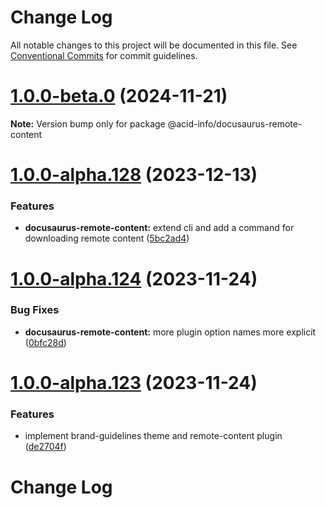 # Change Log

All notable changes to this project will be documented in this file.
See [Conventional Commits](https://conventionalcommits.org) for commit guidelines.

# [1.0.0-beta.0](https://github.com/acid-info/logos-docusaurus-plugins/compare/v1.0.0-alpha.185...v1.0.0-beta.0) (2024-11-21)

**Note:** Version bump only for package @acid-info/docusaurus-remote-content

# [1.0.0-alpha.128](https://github.com/acid-info/logos-docusaurus-plugins/compare/v1.0.0-alpha.127...v1.0.0-alpha.128) (2023-12-13)

### Features

- **docusaurus-remote-content:** extend cli and add a command for downloading remote content ([5bc2ad4](https://github.com/acid-info/logos-docusaurus-plugins/commit/5bc2ad4c8354bddf48f17851982e14b8c9c22bd5))

# [1.0.0-alpha.124](https://github.com/acid-info/logos-docusaurus-plugins/compare/v1.0.0-alpha.123...v1.0.0-alpha.124) (2023-11-24)

### Bug Fixes

- **docusaurus-remote-content:** more plugin option names more explicit ([0bfc28d](https://github.com/acid-info/logos-docusaurus-plugins/commit/0bfc28d43b420e11aa056783905f274bf4a19765))

# [1.0.0-alpha.123](https://github.com/acid-info/logos-docusaurus-plugins/compare/v1.0.0-alpha.122...v1.0.0-alpha.123) (2023-11-24)

### Features

- implement brand-guidelines theme and remote-content plugin ([de2704f](https://github.com/acid-info/logos-docusaurus-plugins/commit/de2704f7e52918648eb542156c5a8d6acb48cc07))

# Change Log
